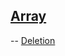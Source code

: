 ## <a href="https://github.com/imam21hasan/Data-Structure/tree/main/Array">Array</a>
-- <a href="https://github.com/imam21hasan/Data-Structure/tree/main/Array/Deletion">Deletion</a>
